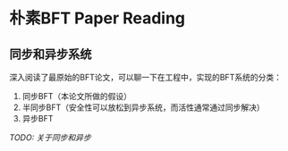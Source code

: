 # 朴素BFT Paper Reading 



## 同步和异步系统

深入阅读了最原始的BFT论文，可以聊一下在工程中，实现的BFT系统的分类：

1. 同步BFT（本论文所做的假设）
2. 半同步BFT（安全性可以放松到异步系统，而活性通常通过同步解决）
3. 异步BFT 

*TODO: 关于同步和异步*